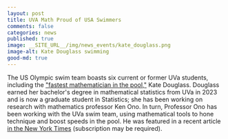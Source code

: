 ```yaml
---
layout: post
title: UVA Math Proud of USA Swimmers
comments: false
categories: news
published: true
image: __SITE_URL__/img/news_events/kate_douglass.png
image-alt: Kate Douglass swimming
good-md: true
---
```


The US Olympic swim team boasts six current or former UVa students, including the ["fastest mathematician in the pool,"](https://news.virginia.edu/content/uvas-kate-douglass-worlds-fastest-mathematician-pool) Kate Douglass. Douglass earned her bachelor's degree in mathematical statistics from UVa in 2023 and is now a graduate student in Statistics; she has been working on research with mathematics professor Ken Ono. In turn, Professor Ono has been working with the UVa swim team, using mathematical tools to hone technique and boost speeds in the pool. He was featured in a recent article [in the New York Times](https://www.nytimes.com/2024/07/29/world/olympics/olympics-swimming-data-analytics.html) (subscription may be required).